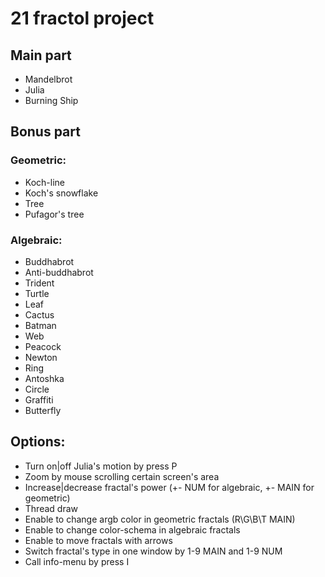 # 21 fractol project  
## Main part  
* Mandelbrot  
* Julia  
* Burning Ship  
## Bonus part  
### Geometric:  
* Koch-line  
* Koch's snowflake  
* Tree  
* Pufagor's tree  
### Algebraic:  
* Buddhabrot  
* Anti-buddhabrot  
* Trident  
* Turtle  
* Leaf  
* Cactus  
* Batman  
* Web  
* Peacock  
* Newton  
* Ring  
* Antoshka  
* Circle  
* Graffiti  
* Butterfly  
## Options:  
* Turn on|off Julia's motion by press P  
* Zoom by mouse scrolling certain screen's area  
* Increase|decrease fractal's power (+\- NUM for algebraic, +\- MAIN for geometric)  
* Thread draw  
* Enable to change argb color in geometric fractals (R\G\B\T MAIN)  
* Enable to change color-schema in algebraic fractals  
* Enable to move fractals with arrows  
* Switch fractal's type in one window by 1-9 MAIN and 1-9 NUM  
* Call info-menu by press I
